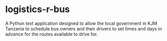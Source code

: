 # logistics-r-bus
A Python text application designed to allow the local government in KJM Tanzania to schedule bus owners and their drivers to set times and days in advance for the routes available to drive for.
